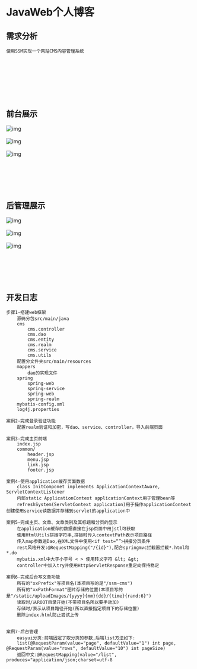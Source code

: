 # JavaWeb个人博客

## 需求分析

```
使用SSM实现一个网站CMS内容管理系统

```
<br/><br/><br/><br/><br/><br/>
		
## 前台展示
![img](https://github.com/luguanxing/JavaWeb-Apps/blob/master/03-SSM%E5%86%85%E5%AE%B9%E7%AE%A1%E7%90%86%E7%B3%BB%E7%BB%9F/pictures/01.jpg?raw=true)
<br/><br/>
![img](https://github.com/luguanxing/JavaWeb-Apps/blob/master/03-SSM%E5%86%85%E5%AE%B9%E7%AE%A1%E7%90%86%E7%B3%BB%E7%BB%9F/pictures/02.jpg?raw=true)
<br/><br/>
![img](https://github.com/luguanxing/JavaWeb-Apps/blob/master/03-SSM%E5%86%85%E5%AE%B9%E7%AE%A1%E7%90%86%E7%B3%BB%E7%BB%9F/pictures/03.jpg?raw=true)
<br/><br/><br/><br/><br/><br/>

## 后管理展示
![img](https://github.com/luguanxing/JavaWeb-Apps/blob/master/03-SSM%E5%86%85%E5%AE%B9%E7%AE%A1%E7%90%86%E7%B3%BB%E7%BB%9F/pictures/05.jpg?raw=true)
<br/><br/>
![img](https://github.com/luguanxing/JavaWeb-Apps/blob/master/03-SSM%E5%86%85%E5%AE%B9%E7%AE%A1%E7%90%86%E7%B3%BB%E7%BB%9F/pictures/06.jpg?raw=true)
<br/><br/>
![img](https://github.com/luguanxing/JavaWeb-Apps/blob/master/03-SSM%E5%86%85%E5%AE%B9%E7%AE%A1%E7%90%86%E7%B3%BB%E7%BB%9F/pictures/07.jpg?raw=true)
<br/><br/><br/><br/><br/><br/>

## 开发日志
```
步骤1-搭建web框架
	源码分包src/main/java
	cms
		cms.controller
		cms.dao
		cms.entity
		cms.realm
		cms.service
		cms.utils
	配置分文件夹src/main/resources
	mappers
		dao的实现文件
	spring
		spring-web
		spring-service
		spring-web
		spring-realm
	mybatis-config.xml
	log4j.properties
	
案例2-完成登录验证功能
	配置realm验证和加密，写dao、service、controller，导入前端页面
	
案例3-完成主页前端
	index.jsp
	common/
		header.jsp
		menu.jsp
		link.jsp
		footer.jsp
		
案例4-使用application缓存页面数据
	class InitComponet implements ApplicationContextAware, ServletContextListener
	内部static ApplicationContext applicationContext用于管理bean等
	refreshSystem(ServletContext application)用于操作applicationContext创建使用service读数据并存储到servlet的application中
	
案例5-完成主页、文章、文章类别及其标题和分页的显示
	在application缓存的数据直接在jsp页面中用jstl可获取
	使用HtmlUtils拼接字符串,拼接时传入contextPath表示项目路径
	传入map参数进Dao,在XML文件中使用<if test=“”>拼接分页条件
	rest风格开发:@RequestMapping("/{id}"),配合springmvc拦截器拦截*.html和*.do
	mybatis.xml中大于小于号 < > 使用转义字符 &lt; &gt;
	controller中加入try并使用HttpServletResponse重定向保持稳定
	
案例6-完成后台写文章功能
	所有的"xxPrefix"写项目名(本项目写的是"/ssm-cms")
	所有的"xxPathFormat"图片存储的位置(本项目写的是"/static/uploadImages/{yyyy}{mm}{dd}/{time}{rand:6}")
	读取时/从ROOT目录开始(不带项目名所以要手动加)
	存储时/表示从项目路径开始(所以直接指定项目下的存储位置)
	删除index.html防止尝试上传
	
	
案例7-后台管理
	easyui分页:前端固定了取分页的参数,后端list方法如下:
	list(@RequestParam(value="page", defaultValue="1") int page, @RequestParam(value="rows", defaultValue="10") int pageSize)
	返回中文:@RequestMapping(value="/list", produces="application/json;charset=utf-8

```
